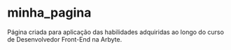 # minha_pagina
Página criada para aplicação das habilidades adquiridas ao longo do curso de Desenvolvedor Front-End na Arbyte.
